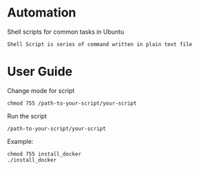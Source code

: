 # Automation
Shell scripts for common tasks in Ubuntu 

```console
Shell Script is series of command written in plain text file
```
# User Guide 

Change mode for script 
```console
chmod 755 /path-to-your-script/your-script 
```
Run the script 
```console
/path-to-your-script/your-script 
```

Example: 
```console
chmod 755 install_docker
./install_docker
```
